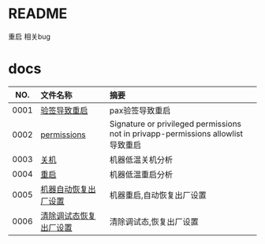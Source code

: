 # README

重启 相关bug

# docs

NO.|文件名称|摘要
:--:|:--|:--
0001| [验签导致重启](reboot/0001_verify.md) | pax验签导致重启
0002| [permissions](reboot/0002_permission_20221222.md) | Signature or privileged permissions not in privapp-permissions allowlist 导致重启
0003| [关机](reboot/0003_shoutdown.md) | 机器低温关机分析
0004| [重启](reboot/0004_low_temp_reboot.md) | 机器低温重启分析
0005| [机器自动恢复出厂设置](reboot/0005_reboot_recovery.md) | 机器重启,自动恢复出厂设置
0006| [清除调试态恢复出厂设置](reboot/0006_clear_auth_recovery.md) | 清除调试态,恢复出厂设置